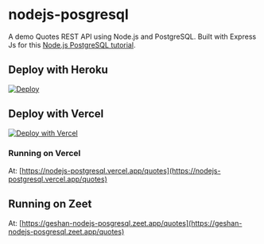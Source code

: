 # nodejs-posgresql

A demo Quotes REST API using Node.js and PostgreSQL. Built with Express Js for this [Node.js PostgreSQL tutorial](https://geshan.com.np/blog/2021/01/nodejs-postgresql-tutorial/).

## Deploy with Heroku

[![Deploy](https://www.herokucdn.com/deploy/button.svg)](https://heroku.com/deploy?template=https://github.com/geshan/nodejs-posgresql/tree/master)

## Deploy with Vercel

[![Deploy with Vercel](https://vercel.com/button)](https://vercel.com/new/git/external?repository-url=https%3A%2F%2Fgithub.com%2Fgeshan%2Fnodejs-posgresql)

### Running on Vercel

At: [https://nodejs-postgresql.vercel.app/quotes](https://nodejs-postgresql.vercel.app/quotes)

## Running on Zeet

At: [https://geshan-nodejs-posgresql.zeet.app/quotes](https://geshan-nodejs-posgresql.zeet.app/quotes)

